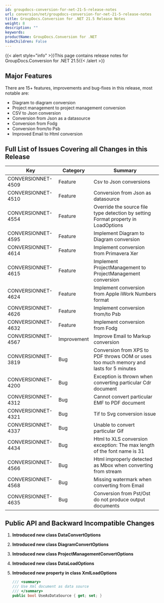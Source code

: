 ```yaml
---
id: groupdocs-conversion-for-net-21-5-release-notes
url: conversion/net/groupdocs-conversion-for-net-21-5-release-notes
title: GroupDocs.Conversion for .NET 21.5 Release Notes
weight: 8
description: ""
keywords: 
productName: GroupDocs.Conversion for .NET
hideChildren: False
---
```

{{< alert style="info" >}}This page contains release notes for GroupDocs.Conversion for .NET 21.5{{< /alert >}}

## Major Features

There are 15+ features, improvements and bug-fixes in this release, most notable are:

*   Diagram to diagram conversion
*   Project management to project management conversion
*   CSV to Json conversion
*   Conversion from Json as a datasource
*   Conversion from Fodg
*   Conversion from/to Psb
*   Improved Email to Html conversion
 
## Full List of Issues Covering all Changes in this Release


| Key | Category | Summary |
| --- | --- | --- |
| CONVERSIONNET-4509 | Feature | Csv to Json conversions |
| CONVERSIONNET-4510 | Feature | Conversion from Json as datasource |
| CONVERSIONNET-4554 | Feature | Override the source file type detection by setting Format property in LoadOptions |
| CONVERSIONNET-4595 | Feature | Implement Diagram to Diagram conversion |
| CONVERSIONNET-4614 | Feature | Implement conversion from Primavera Xer |
| CONVERSIONNET-4615 | Feature | Implement ProjectManagement to ProjectManagement conversion |
| CONVERSIONNET-4624 | Feature | Implement conversion from Apple iWork Numbers format |
| CONVERSIONNET-4626 | Feature | Implement conversion from/to Psb |
| CONVERSIONNET-4632 | Feature | Implement conversion from Fodg |
| CONVERSIONNET-4567 | Improvement | Improve Email to Markup conversion |
| CONVERSIONNET-3819 | Bug | Conversion from XPS to PDF throws OOM or uses too much memory and lasts for 5 minutes |
| CONVERSIONNET-4200 | Bug | Exception is thrown when converting particular Cdr document |
| CONVERSIONNET-4312 | Bug | Cannot convert particular EMF to PDF document |
| CONVERSIONNET-4321 | Bug | Tif to Svg conversion issue |
| CONVERSIONNET-4337 | Bug | Unable to convert particular Gif |
| CONVERSIONNET-4434 | Bug | Html to XLS conversion exception: The max length of the font name is 31 |
| CONVERSIONNET-4566 | Bug | Html improperly detected as Mbox when converting from stream |
| CONVERSIONNET-4568 | Bug | Missing watermark when converting from Email |
| CONVERSIONNET-4635 | Bug | Conversion from Pst/Ost do not produce output documents |


## Public API and Backward Incompatible Changes

1.  **Introduced new class DataConvertOptions**
2.  **Introduced new class DiagramConvertOptions**
3.  **Introduced new class ProjectManagementConvertOptions**
4.  **Introduced new class DataLoadOptions**
5.  **Introduced new property in class XmlLoadOptions**
    
    ```csharp
    /// <summary>
    /// Use Xml document as data source
    /// </summary>
    public bool UseAsDataSource { get; set; }
    ```